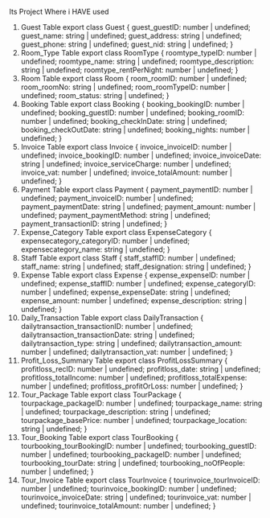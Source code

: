 Its Project Where i HAVE used 
1. Guest Table
export class Guest {
  guest_guestID: number | undefined;
  guest_name: string | undefined;
  guest_address: string | undefined;
  guest_phone: string | undefined;
  guest_nid: string | undefined;
}
2. Room_Type Table
export class RoomType {
  roomtype_typeID: number | undefined;
  roomtype_name: string | undefined;
  roomtype_description: string | undefined;
  roomtype_rentPerNight: number | undefined;
}
3. Room Table
export class Room {
  room_roomID: number | undefined;
  room_roomNo: string | undefined;
  room_roomTypeID: number | undefined;
  room_status: string | undefined;
}
4. Booking Table
export class Booking {
  booking_bookingID: number | undefined;
  booking_guestID: number | undefined;
  booking_roomID: number | undefined;
  booking_checkInDate: string | undefined;
  booking_checkOutDate: string | undefined;
  booking_nights: number | undefined;
}
5. Invoice Table
export class Invoice {
  invoice_invoiceID: number | undefined;
  invoice_bookingID: number | undefined;
  invoice_invoiceDate: string | undefined;
  invoice_serviceCharge: number | undefined;
  invoice_vat: number | undefined;
  invoice_totalAmount: number | undefined;
}
6. Payment Table
export class Payment {
  payment_paymentID: number | undefined;
  payment_invoiceID: number | undefined;
  payment_paymentDate: string | undefined;
  payment_amount: number | undefined;
  payment_paymentMethod: string | undefined;
  payment_transactionID: string | undefined;
}
7. Expense_Category Table
export class ExpenseCategory {
  expensecategory_categoryID: number | undefined;
  expensecategory_name: string | undefined;
}
8. Staff Table
export class Staff {
  staff_staffID: number | undefined;
  staff_name: string | undefined;
  staff_designation: string | undefined;
}
9. Expense Table
export class Expense {
  expense_expenseID: number | undefined;
  expense_staffID: number | undefined;
  expense_categoryID: number | undefined;
  expense_expenseDate: string | undefined;
  expense_amount: number | undefined;
  expense_description: string | undefined;
}
10. Daily_Transaction Table
export class DailyTransaction {
  dailytransaction_transactionID: number | undefined;
  dailytransaction_transactionDate: string | undefined;
  dailytransaction_type: string | undefined;
  dailytransaction_amount: number | undefined;
  dailytransaction_vat: number | undefined;
}
11. Profit_Loss_Summary Table
export class ProfitLossSummary {
  profitloss_recID: number | undefined;
  profitloss_date: string | undefined;
  profitloss_totalIncome: number | undefined;
  profitloss_totalExpense: number | undefined;
  profitloss_profitOrLoss: number | undefined;
}
12. Tour_Package Table
export class TourPackage {
  tourpackage_packageID: number | undefined;
  tourpackage_name: string | undefined;
  tourpackage_description: string | undefined;
  tourpackage_basePrice: number | undefined;
  tourpackage_location: string | undefined;
}
13. Tour_Booking Table
export class TourBooking {
  tourbooking_tourBookingID: number | undefined;
  tourbooking_guestID: number | undefined;
  tourbooking_packageID: number | undefined;
  tourbooking_tourDate: string | undefined;
  tourbooking_noOfPeople: number | undefined;
}
14. Tour_Invoice Table
export class TourInvoice {
  tourinvoice_tourInvoiceID: number | undefined;
  tourinvoice_bookingID: number | undefined;
  tourinvoice_invoiceDate: string | undefined;
  tourinvoice_vat: number | undefined;
  tourinvoice_totalAmount: number | undefined;
}
